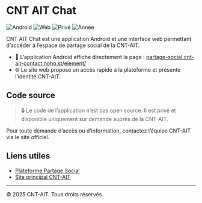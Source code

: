 # CNT AIT Chat

![Android](https://img.shields.io/badge/Plateforme-Android-red?logo=android)
![Web](https://img.shields.io/badge/Interface-Web-red?logo=google-chrome)
![Privé](https://img.shields.io/badge/Code-Priv%C3%A9-important?logo=lock)
![Année](https://img.shields.io/badge/Ann%C3%A9e-2025-d32f2f)

CNT AIT Chat est une application Android et une interface web permettant d’accéder à l’espace de partage social de la CNT-AIT.

- 📱 L’application Android affiche directement la page : [partage-social.cnt-ait-contact.noho.st/element/](https://partage-social.cnt-ait-contact.noho.st/element/)
- 🌐 Le site web propose un accès rapide à la plateforme et présente l’identité CNT-AIT.

## Code source
> 🔒 Le code de l’application n’est pas open source. Il est privé et disponible uniquement sur demande auprès de la CNT-AIT.

Pour toute demande d’accès ou d’information, contactez l’équipe CNT-AIT via le site officiel.

## Liens utiles
- [Plateforme Partage Social](https://partage-social.cnt-ait-contact.noho.st/element/)
- [Site principal CNT-AIT](https://cnt-ai-chat.netlify.app/)

---
© 2025 CNT-AIT. Tous droits réservés.
